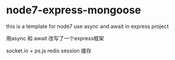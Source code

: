 # node7-express-mongoose
this is a template for node7 use async and await  in express project

用async 和 await 改写了一个express框架

socket.io + ps.js
redis session 缓存 


 


